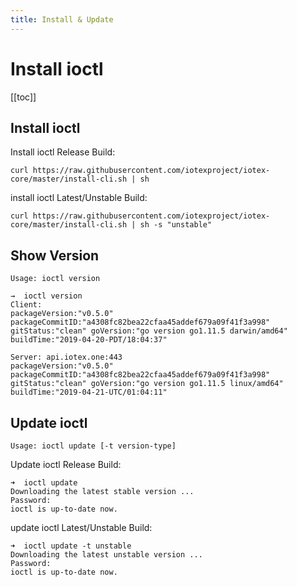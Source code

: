 ```yaml
---
title: Install & Update
---
```


# Install ioctl

[[toc]]

## Install ioctl

Install ioctl Release Build:

```
curl https://raw.githubusercontent.com/iotexproject/iotex-core/master/install-cli.sh | sh
```

install ioctl Latest/Unstable Build:

```
curl https://raw.githubusercontent.com/iotexproject/iotex-core/master/install-cli.sh | sh -s "unstable"
```

## Show Version

`Usage: ioctl version`

```
→  ioctl version
Client:
packageVersion:"v0.5.0" packageCommitID:"a4308fc82bea22cfaa45addef679a09f41f3a998" gitStatus:"clean" goVersion:"go version go1.11.5 darwin/amd64" buildTime:"2019-04-20-PDT/18:04:37"

Server: api.iotex.one:443
packageVersion:"v0.5.0" packageCommitID:"a4308fc82bea22cfaa45addef679a09f41f3a998" gitStatus:"clean" goVersion:"go version go1.11.5 linux/amd64" buildTime:"2019-04-21-UTC/01:04:11"
```

## Update ioctl

`Usage: ioctl update [-t version-type]`

Update ioctl Release Build:

```
➜  ioctl update
Downloading the latest stable version ...
Password:
ioctl is up-to-date now.
```

update ioctl Latest/Unstable Build:

```
➜  ioctl update -t unstable
Downloading the latest unstable version ...
Password:
ioctl is up-to-date now.
```
